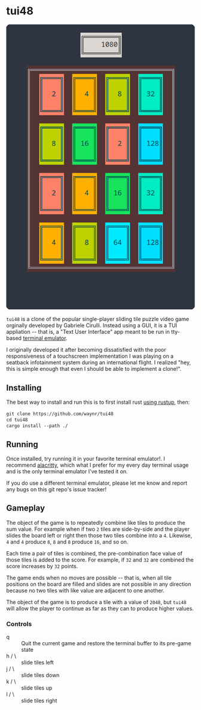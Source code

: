 # tui48

![](short-demo.gif)

`tui48` is a clone of the popular single-player sliding tile puzzle video game
orginally developed by Gabriele Cirulli. Instead using a GUI, it is a TUI
appliation -- that is, a "Text User Interface" app meant to be run in tty-based
[terminal emulator].

I originally developed it after becoming dissatisfied with the poor
responsiveness of a touchscreen implementation I was playing on a seatback
infotainment system during an international flight. I realized "hey, this is
simple enough that even I should be able to implement a clone!".


## Installing

The best way to install and run this is to first install rust [using rustup],
then:

```
git clone https://github.com/waynr/tui48
cd tui48
cargo install --path ./
```

## Running

Once installed, try running it in your favorite terminal emulator!. I recommend
[alacritty], which what I prefer for my every day terminal usage and is the
only terminal emulator I've tested it on.

If you do use a different terminal emulator, please let me know and report any
bugs on this git repo's issue tracker!

## Gameplay

The object of the game is to repeatedly combine like tiles to produce the sum
value. For example when if two `2` tiles are side-by-side and the player slides
the board left or right then those two tiles combine into a `4`. Likewise, `4`
and `4` produce `8`, `8` and `8` produce `16`, and so on.

Each time a pair of tiles is combined, the pre-combination face value of those
tiles is added to the score. For example, if `32` and `32` are combined the
score increases by `32` points.

The game ends when no moves are possible -- that is, when all tile positions on
the board are filled and slides are not possible in any direction because no
two tiles with like value are adjacent to one another.

The object of the game is to produce a tile with a value of `2048`, but `tui48`
will allow the player to continue as far as they can to produce higher values.

### Controls

<dl>
  <dt>q</dt>
  <dd>Quit the current game and restore the terminal buffer to its pre-game state</dd>
  <dt>h / \<left arrow\></dt>
  <dd>slide tiles left</dd>
  <dt>j / \<down arrow\></dt>
  <dd>slide tiles down</dd>
  <dt>k / \<up arrow\></dt>
  <dd>slide tiles up</dd>
  <dt>l / \<right arrow\></dt>
  <dd>slide tiles right</dd>
</dl>

[terminal emulator]: https://en.wikipedia.org/wiki/Terminal_emulator
[using rustup]: https://rustup.rs/
[alacritty]: https://github.com/alacritty/alacritty

